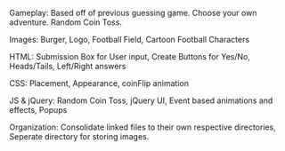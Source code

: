 Gameplay: Based off of previous guessing game. Choose your own adventure. Random Coin Toss.

Images:
Burger, Logo, Football Field, Cartoon Football Characters

HTML:
Submission Box for User input,
Create Buttons for Yes/No, Heads/Tails, Left/Right answers

CSS:
Placement, Appearance, coinFlip animation

JS & jQuery:
Random Coin Toss,
jQuery UI,
Event based animations and effects,
Popups

Organization:
Consolidate linked files to their own respective directories,
Seperate directory for storing images.